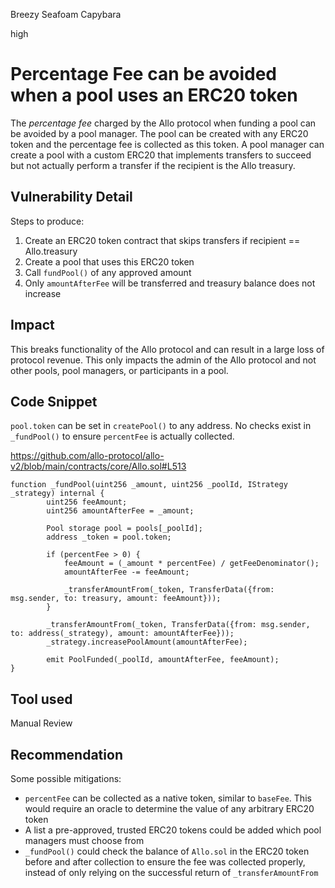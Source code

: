 Breezy Seafoam Capybara

high

# Percentage Fee can be avoided when a pool uses an ERC20 token
The *percentage fee* charged by the Allo protocol when funding a pool can be avoided by a pool manager. The pool can be created with any ERC20 token and the percentage fee is collected as this token. A pool manager can create a pool with a custom ERC20 that implements transfers to succeed but not actually perform a transfer if the recipient is the Allo treasury.

## Vulnerability Detail
Steps to produce:
1. Create an ERC20 token contract that skips transfers if recipient == Allo.treasury
2. Create a pool that uses this ERC20 token
3. Call `fundPool()` of any approved amount
4. Only `amountAfterFee` will be transferred and treasury balance does not increase

## Impact
This breaks functionality of the Allo protocol and can result in a large loss of protocol revenue. This only impacts the admin of the Allo protocol and not other pools, pool managers, or participants in a pool.

## Code Snippet

`pool.token` can be set in `createPool()` to any address. No checks exist in `_fundPool()` to ensure `percentFee` is actually collected.

https://github.com/allo-protocol/allo-v2/blob/main/contracts/core/Allo.sol#L513

```solidity
function _fundPool(uint256 _amount, uint256 _poolId, IStrategy _strategy) internal {
        uint256 feeAmount;
        uint256 amountAfterFee = _amount;

        Pool storage pool = pools[_poolId];
        address _token = pool.token;

        if (percentFee > 0) {
            feeAmount = (_amount * percentFee) / getFeeDenominator();
            amountAfterFee -= feeAmount;

            _transferAmountFrom(_token, TransferData({from: msg.sender, to: treasury, amount: feeAmount}));
        }

        _transferAmountFrom(_token, TransferData({from: msg.sender, to: address(_strategy), amount: amountAfterFee}));
        _strategy.increasePoolAmount(amountAfterFee);

        emit PoolFunded(_poolId, amountAfterFee, feeAmount);
}
```

## Tool used

Manual Review

## Recommendation

Some possible mitigations:
- `percentFee` can be collected as a native token, similar to `baseFee`. This would require an oracle to determine the value of any arbitrary ERC20 token
- A list a pre-approved, trusted ERC20 tokens could be added which pool managers must choose from
- `_fundPool()` could check the balance of `Allo.sol` in the ERC20 token before and after collection to ensure the fee was collected properly, instead of only relying on the successful return of `_transferAmountFrom`
